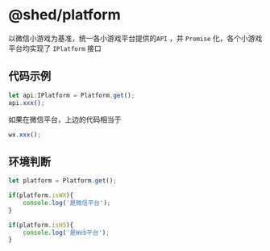 # @shed/platform

以微信小游戏为基准，统一各小游戏平台提供的`API` ，并 `Promise` 化，各个小游戏平台均实现了 `IPlatform` 接口

## 代码示例

```typescript
let api:IPlatform = Platform.get();
api.xxx();
```
如果在微信平台，上边的代码相当于

```typescript
wx.xxx();
```


## 环境判断

```typescript
let platform = Platform.get();

if(platform.isWX){ 
    console.log('是微信平台'); 
}

if(platform.isH5){
    console.log('是Web平台');
}
```
